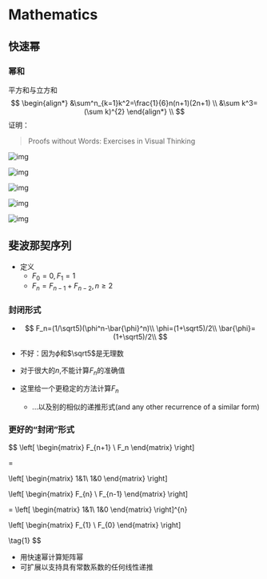 # Mathematics

## 快速幂

### 幂和

平方和与立方和
$$
\begin{align*}
&\sum^n_{k=1}k^2=\frac{1}{6}n(n+1)(2n+1) \\
&\sum k^3=(\sum k)^{2}
\end{align*} \\
$$
证明：

> Proofs without Words: Exercises in Visual Thinking

![img](https://github.com/Qasak/all-about-stanford-cs-97si/blob/master/mathematics/sum_of_squares.jpg)

![img](https://github.com/Qasak/all-about-stanford-cs-97si/blob/master/mathematics/sum_of_squares1.jpg)

![img](https://github.com/Qasak/all-about-stanford-cs-97si/blob/master/mathematics/sum_of_squares2.jpg)

![img](https://github.com/Qasak/all-about-stanford-cs-97si/blob/master/mathematics/sum_of_squares3.jpg)

![img](https://github.com/Qasak/all-about-stanford-cs-97si/blob/master/mathematics/sum_of_squares4.jpg)



## 斐波那契序列

+ 定义
  + $F_0=0,F_1=1$
  + $F_n=F_{n-1}+F_{n-2},n\ge2$

### 封闭形式

+ $$
  F_n=(1/\sqrt5)(\phi^n-\bar{\phi}^n)\\ \phi=(1+\sqrt5)/2\\ \bar{\phi}=(1+\sqrt5)/2\\
  $$

  

+ 不好：因为$\phi$和$\sqrt5$是无理数

+ 对于很大的$n$,不能计算$F_n$的准确值

+ 这里给一个更稳定的方法计算$F_n$

  + ...以及别的相似的递推形式(and any other recurrence of a similar form)

### 更好的“封闭”形式

$$
\left[
\begin{matrix}
F_{n+1} \\ F_n
\end{matrix}
\right] 

=

\left[
\begin{matrix}
1&1\\
1&0
\end{matrix}
\right]

\left[
\begin{matrix}
F_{n} \\ F_{n-1}
\end{matrix}
\right] 

=
\left[
\begin{matrix}
1&1\\
1&0
\end{matrix}
\right]^{n}

\left[
\begin{matrix}
F_{1} \\ F_{0}
\end{matrix}
\right] 



\tag{1}
$$

+ 用快速幂计算矩阵幂
+ 可扩展以支持具有常数系数的任何线性递推
